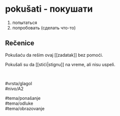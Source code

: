 # pokušati - покушати

1. попытаться  
2. попробовать (сделать что-то)

## Rečenice

Pokušaću da rešim ovaj [[zadatak]] bez pomoći.

Pokušali su da [[stići|stignu]] na vreme, ali nisu uspeli.

<br>

#vrsta/glagol  
#nivo/A2  

#tema/ponašanje  
#tema/odluke  
#tema/obrazovanje  
